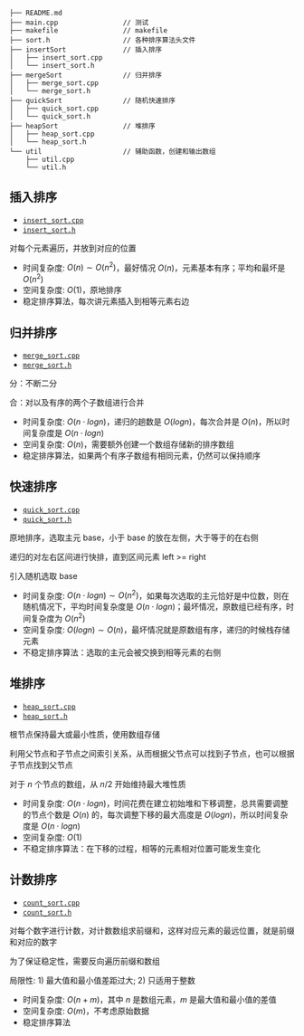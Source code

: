 ```
├── README.md
├── main.cpp                // 测试
├── makefile                // makefile
├── sort.h                  // 各种排序算法头文件
├── insertSort              // 插入排序
│   ├── insert_sort.cpp
│   └── insert_sort.h
├── mergeSort               // 归并排序
│   ├── merge_sort.cpp
│   └── merge_sort.h
├── quickSort               // 随机快速排序
│   ├── quick_sort.cpp
│   └── quick_sort.h
├── heapSort                // 堆排序
│   ├── heap_sort.cpp
│   └── heap_sort.h
└── util                    // 辅助函数，创建和输出数组
    ├── util.cpp
    └── util.h
```

## 插入排序

- [`insert_sort.cpp`](./insertSort/insert_sort.cpp)
- [`insert_sort.h`](./insertSort/insert_sort.h)

对每个元素遍历，并放到对应的位置

- 时间复杂度: $O(n)\sim{O(n^2)}$，最好情况 $O(n)$，元素基本有序；平均和最坏是 $O(n^2)$
- 空间复杂度: $O(1)$，原地排序
- 稳定排序算法，每次讲元素插入到相等元素右边


## 归并排序

- [`merge_sort.cpp`](./mergeSort/merge_sort.cpp)
- [`merge_sort.h`](./mergeSort/merge_sort.h)

分：不断二分

合：对以及有序的两个子数组进行合并

- 时间复杂度: $O(n\cdot{logn})$，递归的趟数是 $O(logn)$，每次合并是 $O(n)$，所以时间复杂度是 $O(n\cdot{logn})$
- 空间复杂度: $O(n)$，需要额外创建一个数组存储新的排序数组
- 稳定排序算法，如果两个有序子数组有相同元素，仍然可以保持顺序

## 快速排序

- [`quick_sort.cpp`](./quickSort/quick_sort.cpp)
- [`quick_sort.h`](./quickSort/quick_sort.h)

原地排序，选取主元 base，小于 base 的放在左侧，大于等于的在右侧

递归的对左右区间进行快排，直到区间元素 left >= right

引入随机选取 base

- 时间复杂度: $O(n\cdot{logn})\sim{O(n^2)}$，如果每次选取的主元恰好是中位数，则在随机情况下，平均时间复杂度是  $O(n\cdot{logn})$；最坏情况，原数组已经有序，时间复杂度为 $O(n^2)$
- 空间复杂度: $O(logn)\sim{O(n)}$，最坏情况就是原数组有序，递归的时候栈存储元素
- 不稳定排序算法：选取的主元会被交换到相等元素的右侧

## 堆排序

- [`heap_sort.cpp`](./heapSort/heap_sort.cpp)
- [`heap_sort.h`](./heapSort/heap_sort.h)

根节点保持最大或最小性质，使用数组存储

利用父节点和子节点之间索引关系，从而根据父节点可以找到子节点，也可以根据子节点找到父节点

对于 $n$ 个节点的数组，从 $n/2$ 开始维持最大堆性质

- 时间复杂度: $O(n\cdot{logn})$，时间花费在建立初始堆和下移调整，总共需要调整的节点个数是 $O(n)$ 的，每次调整下移的最大高度是 $O(logn)$，所以时间复杂度是 $O(n\cdot{logn})$
- 空间复杂度: $O(1)$
- 不稳定排序算法：在下移的过程，相等的元素相对位置可能发生变化


## 计数排序

- [`count_sort.cpp`](./countSort/count_sort.cpp)
- [`count_sort.h`](./countSort/count_sort.h)

对每个数字进行计数，对计数数组求前缀和，这样对应元素的最远位置，就是前缀和对应的数字

为了保证稳定性，需要反向遍历前缀和数组

局限性: 1) 最大值和最小值差距过大; 2) 只适用于整数

- 时间复杂度: $O(n+m)$，其中 $n$ 是数组元素，$m$ 是最大值和最小值的差值
- 空间复杂度: $O(m)$，不考虑原始数据
- 稳定排序算法
